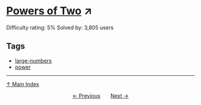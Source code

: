 # [Powers of Two](https://projecteuler.net/problem=686) ↗️

Difficulty rating: 5%
Solved by: 3,805 users
## Tags

- [large-numbers](../tags/large-numbers.md)
- [power](../tags/power.md)



---

[↑ Main Index](../README.md)


<div align=center><a href='685.md'>← Previous</a> &nbsp;&nbsp; &nbsp;&nbsp;  <a href='687.md'>Next →</a></div>
